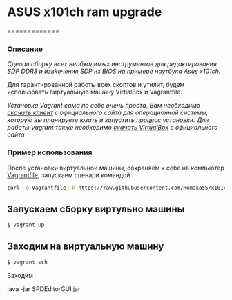 # ASUS x101ch ram upgrade
=============

### Описание

_Сделал сборку всех необходимых инструментов для редактирования SDP DDR3 и извkечения SDP из BIOS на примере ноутбука Asus x101ch._  

Для гарантированной работы всех скоптов и утилит, будем использовать виртуальную машину VirtialBox и Vagrantfile.

_Установка Vagrant сама по себе очень проста, Вам необходимо [скачать клиент](https://www.vagrantup.com/downloads) с официального сайта для операционной системы, которую вы планируете юзать и запустить процесс установки. Для работы Vagrant также необходимо [скачать VirtualBox](https://www.virtualbox.org/wiki/Downloads) с официального сайта_

### Пример использования
После установки виртуальной машины, сохраняем к себе на компьютер [Vagrantfile](https://raw.githubusercontent.com/Romaxa55/x101ch_ram_upgrade/main/VagrantFile), запускаем сценари командой

```bash
curl -o Vagrantfile -k https://raw.githubusercontent.com/Romaxa55/x101ch_ram_upgrade/main/VagrantFile
```

## Запускаем сборку виртульно машины
```sh
$ vagrant up
```

## Заходим на виртуальную машину
```sh
$ vagrant ssh
```

Заходим 

java -jar SPDEditorGUI.jar
